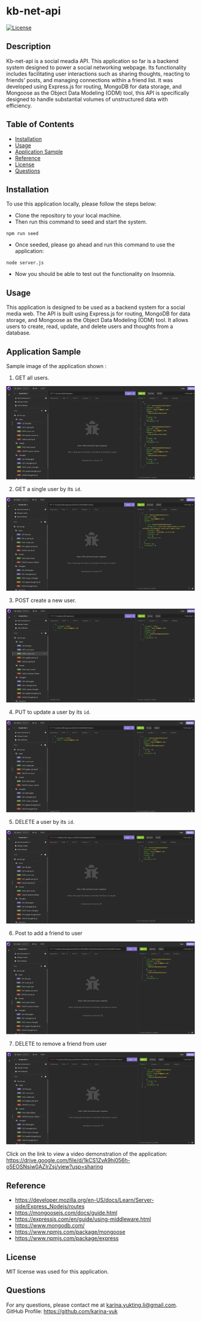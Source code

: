 # kb-net-api

[![License](https://img.shields.io/badge/License-MIT-yellow.svg)](https://opensource.org/licenses/MIT)

## Description

Kb-net-api is a social meadia API. This application so far is a backend system designed to power a social networking webpage. Its functionality includes facilitating user interactions such as sharing thoughts, reacting to friends' posts, and managing connections within a friend list. It was developed using Express.js for routing, MongoDB for data storage, and Mongoose as the Object Data Modeling (ODM) tool, this API is specifically designed to handle substantial volumes of unstructured data with efficiency.

## Table of Contents

- [Installation](#installation)
- [Usage](#usage)
- [Application Sample](#application-sample)
- [Reference](#reference)
- [License](#license)
- [Questions](#questions)

## Installation

To use this application locally, please follow the steps below:

- Clone the repository to your local machine.
- Then run this command to seed and start the system.

```
npm run seed
```

- Once seeded, please go ahead and run this command to use the application:

```
node server.js
```

- Now you should be able to test out the functionality on Insomnia.

## Usage

This application is designed to be used as a backend system for a social media web. The API is built using Express.js for routing, MongoDB for data storage, and Mongoose as the Object Data Modeling (ODM) tool. It allows users to create, read, update, and delete users and thoughts from a database.

## Application Sample

Sample image of the application shown :

1. GET all users.

<img src="assets/images/GET all users.JPG" >

2. GET a single user by its `id`.

<img src="assets/images/GET users by id.JPG" >

3. POST create a new user.

<img src="assets/images/POST create user.JPG" >

4. PUT to update a user by its `id`.

<img src="assets/images/PUT update user by id.JPG">

5. DELETE a user by its `id`.

<img src="assets/images/DELETE user by id.JPG" >

6. Post to add a friend to user

<img src="assets/images/POST add a friend.JPG" >

7. DELETE to remove a friend from user

<img src="assets/images/Remove a friend.JPG" >

Click on the link to view a video demonstration of the application:
https://drive.google.com/file/d/1kCS1ZvA9hj056h-o5EOSNsiw0AZIrZsj/view?usp=sharing

## Reference

- https://developer.mozilla.org/en-US/docs/Learn/Server-side/Express_Nodejs/routes
- https://mongoosejs.com/docs/guide.html
- https://expressjs.com/en/guide/using-middleware.html
- https://www.mongodb.com/
- https://www.npmjs.com/package/mongoose
- https://www.npmjs.com/package/express

## License

MIT license was used for this application.

## Questions

For any questions, please contact me at <karina.yukting.li@gmail.com>.
GitHub Profile: https://github.com/karina-yuk

